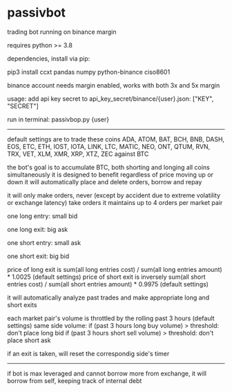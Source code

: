 # passivbot
trading bot running on binance margin


requires python >= 3.8


dependencies, install via pip:

pip3 install ccxt pandas numpy python-binance ciso8601


binance account needs margin enabled,
works with both 3x and 5x margin


usage:
add api key secret to api_key_secret/binance/{user}.json:
["KEY", "SECRET"]

run in terminal:
passivbop.py {user}

------------------------------------------------------------------

default settings are to trade these coins
ADA, ATOM, BAT, BCH, BNB, DASH, EOS, ETC, ETH, IOST,
IOTA, LINK, LTC, MATIC, NEO, ONT, QTUM, RVN, TRX, VET,
XLM, XMR, XRP, XTZ, ZEC
against BTC

the bot's goal is to accumulate BTC, both shorting and longing all coins simultaneously
it is designed to benefit regardless of price moving up or down
it will automatically place and delete orders, borrow and repay

it will only make orders, never (except by accident due to extreme volatility or exchange latency) take orders
it maintains up to 4 orders per market pair


one long entry: small bid

one long exit: big ask

one short entry: small ask

one short exit: big bid


price of long exit is sum(all long entries cost) / sum(all long entries amount) * 1.0025 (default settings)
price of short exit is inversely sum(all short entries cost) / sum(all short entries amount) * 0.9975 (default settings)

it will automatically analyze past trades and make appropriate long and short exits

each market pair's volume is throttled by the rolling past 3 hours (default settings) same side volume:
if (past 3 hours long buy volume) > threshold: don't place long bid
if (past 3 hours short sell volume) > threshold: don't place short ask

if an exit is taken, will reset the correspondig side's timer

-------------------------------------------------------------------------

if bot is max leveraged and cannot borrow more from exchange, it will borrow from self, keeping track of internal debt


